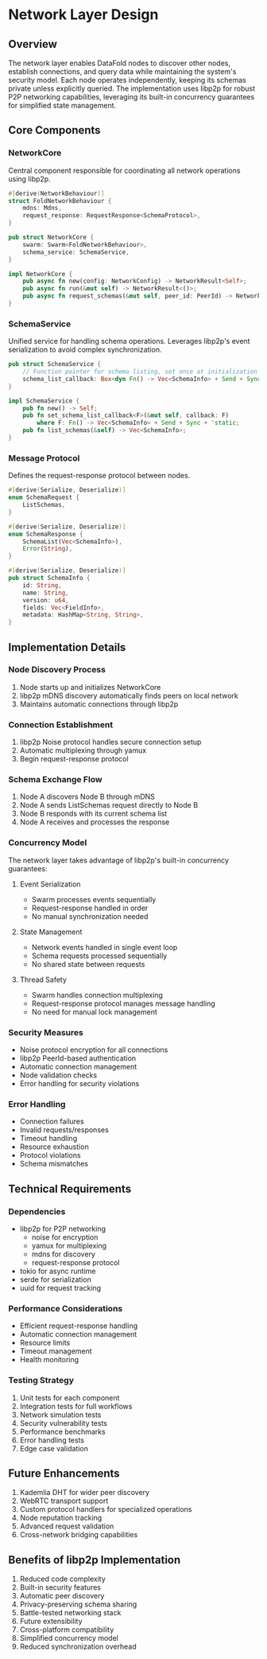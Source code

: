 # Network Layer Design

## Overview
The network layer enables DataFold nodes to discover other nodes, establish connections, and query data while maintaining the system's security model. Each node operates independently, keeping its schemas private unless explicitly queried. The implementation uses libp2p for robust P2P networking capabilities, leveraging its built-in concurrency guarantees for simplified state management.

## Core Components

### NetworkCore
Central component responsible for coordinating all network operations using libp2p.

```rust
#[derive(NetworkBehaviour)]
struct FoldNetworkBehaviour {
    mdns: Mdns,
    request_response: RequestResponse<SchemaProtocol>,
}

pub struct NetworkCore {
    swarm: Swarm<FoldNetworkBehaviour>,
    schema_service: SchemaService,
}

impl NetworkCore {
    pub async fn new(config: NetworkConfig) -> NetworkResult<Self>;
    pub async fn run(&mut self) -> NetworkResult<()>;
    pub async fn request_schemas(&mut self, peer_id: PeerId) -> NetworkResult<Vec<SchemaInfo>>;
}
```

### SchemaService
Unified service for handling schema operations. Leverages libp2p's event serialization to avoid complex synchronization.

```rust
pub struct SchemaService {
    // Function pointer for schema listing, set once at initialization
    schema_list_callback: Box<dyn Fn() -> Vec<SchemaInfo> + Send + Sync>,
}

impl SchemaService {
    pub fn new() -> Self;
    pub fn set_schema_list_callback<F>(&mut self, callback: F) 
        where F: Fn() -> Vec<SchemaInfo> + Send + Sync + 'static;
    pub fn list_schemas(&self) -> Vec<SchemaInfo>;
}
```

### Message Protocol
Defines the request-response protocol between nodes.

```rust
#[derive(Serialize, Deserialize)]
enum SchemaRequest {
    ListSchemas,
}

#[derive(Serialize, Deserialize)]
enum SchemaResponse {
    SchemaList(Vec<SchemaInfo>),
    Error(String),
}

#[derive(Serialize, Deserialize)]
pub struct SchemaInfo {
    id: String,
    name: String,
    version: u64,
    fields: Vec<FieldInfo>,
    metadata: HashMap<String, String>,
}
```

## Implementation Details

### Node Discovery Process
1. Node starts up and initializes NetworkCore
2. libp2p mDNS discovery automatically finds peers on local network
3. Maintains automatic connections through libp2p

### Connection Establishment
1. libp2p Noise protocol handles secure connection setup
2. Automatic multiplexing through yamux
3. Begin request-response protocol

### Schema Exchange Flow
1. Node A discovers Node B through mDNS
2. Node A sends ListSchemas request directly to Node B
3. Node B responds with its current schema list
4. Node A receives and processes the response

### Concurrency Model
The network layer takes advantage of libp2p's built-in concurrency guarantees:

1. Event Serialization
   - Swarm processes events sequentially
   - Request-response handled in order
   - No manual synchronization needed

2. State Management
   - Network events handled in single event loop
   - Schema requests processed sequentially
   - No shared state between requests

3. Thread Safety
   - Swarm handles connection multiplexing
   - Request-response protocol manages message handling
   - No need for manual lock management

### Security Measures
- Noise protocol encryption for all connections
- libp2p PeerId-based authentication
- Automatic connection management
- Node validation checks
- Error handling for security violations

### Error Handling
- Connection failures
- Invalid requests/responses
- Timeout handling
- Resource exhaustion
- Protocol violations
- Schema mismatches

## Technical Requirements

### Dependencies
- libp2p for P2P networking
  - noise for encryption
  - yamux for multiplexing
  - mdns for discovery
  - request-response protocol
- tokio for async runtime
- serde for serialization
- uuid for request tracking

### Performance Considerations
- Efficient request-response handling
- Automatic connection management
- Resource limits
- Timeout management
- Health monitoring

### Testing Strategy
1. Unit tests for each component
2. Integration tests for full workflows
3. Network simulation tests
4. Security vulnerability tests
5. Performance benchmarks
6. Error handling tests
7. Edge case validation

## Future Enhancements
1. Kademlia DHT for wider peer discovery
2. WebRTC transport support
3. Custom protocol handlers for specialized operations
4. Node reputation tracking
5. Advanced request validation
6. Cross-network bridging capabilities

## Benefits of libp2p Implementation
1. Reduced code complexity
2. Built-in security features
3. Automatic peer discovery
4. Privacy-preserving schema sharing
5. Battle-tested networking stack
6. Future extensibility
7. Cross-platform compatibility
8. Simplified concurrency model
9. Reduced synchronization overhead

